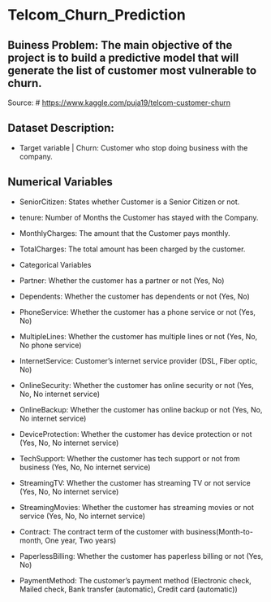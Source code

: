 # Telcom_Churn_Prediction

## Buiness Problem: The main objective of the project is to build a predictive model that will generate the list of customer most vulnerable to churn.
Source: # https://www.kaggle.com/puja19/telcom-customer-churn
## Dataset Description:
* Target variable | Churn: Customer who stop doing business with the company.
## Numerical Variables

* SeniorCitizen: States whether Customer is a Senior Citizen or not.
* tenure: Number of Months the Customer has stayed with the Company.
* MonthlyCharges: The amount that the Customer pays monthly.
* TotalCharges: The total amount has been charged by the customer.
* Categorical Variables

* Partner: Whether the customer has a partner or not (Yes, No)
* Dependents: Whether the customer has dependents or not (Yes, No)
* PhoneService: Whether the customer has a phone service or not (Yes, No)
* MultipleLines: Whether the customer has multiple lines or not (Yes, No, No phone service)
* InternetService: Customer’s internet service provider (DSL, Fiber optic, No)
* OnlineSecurity: Whether the customer has online security or not (Yes, No, No internet service)
* OnlineBackup: Whether the customer has online backup or not (Yes, No, No internet service)
* DeviceProtection: Whether the customer has device protection or not (Yes, No, No internet service)
* TechSupport: Whether the customer has tech support or not from business (Yes, No, No internet service)
* StreamingTV: Whether the customer has streaming TV or not service (Yes, No, No internet service)
* StreamingMovies: Whether the customer has streaming movies or not service (Yes, No, No internet service)
* Contract: The contract term of the customer with business(Month-to-month, One year, Two years)
* PaperlessBilling: Whether the customer has paperless billing or not (Yes, No)
* PaymentMethod: The customer’s payment method (Electronic check, Mailed check, Bank transfer (automatic), Credit card (automatic))
